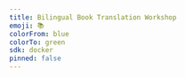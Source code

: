 ```yaml
---
title: Bilingual Book Translation Workshop
emoji: 📚
colorFrom: blue
colorTo: green
sdk: docker
pinned: false
---
```


<!-- 
This file is for Hugging Face Space configuration.
Please see the main README.md for project details.
这个文件仅用于Hugging Face Space的配置。
项目详情请查看主README.md文件。
-->